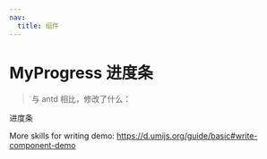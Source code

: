 ```yaml
---
nav:
  title: 组件
---
```


# MyProgress 进度条

> 与 antd 相比，修改了什么：

进度条

<code src="./demo-1.jsx"></code>

More skills for writing demo: https://d.umijs.org/guide/basic#write-component-demo
